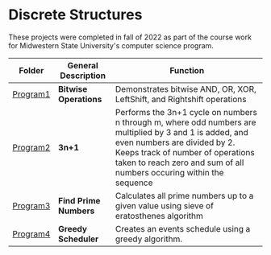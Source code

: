 # Discrete Structures
These projects were completed in fall of 2022 as part of the course work for Midwestern State University's computer science program.

|Folder|General Description|Function|
|-|-|-|
|[Program1](/Program1/)|**Bitwise Operations**|Demonstrates bitwise AND, OR, XOR, LeftShift, and Rightshift operations|
|[Program2](/Program2/)|**3n+1**|Performs the 3n+1 cycle on numbers n through m, where odd numbers are multiplied by 3 and 1 is added, and even numbers are divided by 2. Keeps track of number of operations taken to reach zero and sum of all numbers occuring within the sequence|
|[Program3](/Program3)|**Find Prime Numbers**|Calculates all prime numbers up to a given value using sieve of eratosthenes algorithm|
|[Program4](/Program4)|**Greedy Scheduler**|Creates an events schedule using a greedy algorithm.|